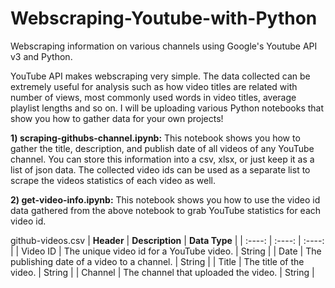 # Webscraping-Youtube-with-Python

Webscraping information on various channels using Google's Youtube API v3 and Python.

YouTube API makes webscraping very simple. The data collected can be extremely useful for analysis such as how video titles are related with number of views, most commonly used words in video titles, average playlist lengths and so on. 
I will be uploading various Python notebooks that show you how to gather data for your own projects!

**1) scraping-githubs-channel.ipynb:** This notebook shows you how to gather the title, description, and publish date of all videos of any YouTube channel. You can store this information into a csv, xlsx, or just keep it as a list of json data. The collected video ids can be used as a separate list to scrape the videos statistics of each video as well.

**2) get-video-info.ipynb:** This notebook shows you how to use the video id data gathered from the above notebook to grab YouTube statistics for each video id.

github-videos.csv
| **Header**     | **Description** | **Data Type**     |
| :----:       |    :----:   |         :----: |
| Video ID   | The unique video id for a YouTube video.        | String      |
| Date     | The publishing date of a video to a channel.     | String   |
| Title   | The title of the video.        | String      |
| Channel  | The channel that uploaded the video.       | String      |
